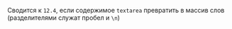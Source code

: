 Сводится к ```12.4```, если содержимое ```textarea``` превратить в массив слов (разделителями служат пробел и ```\n```)